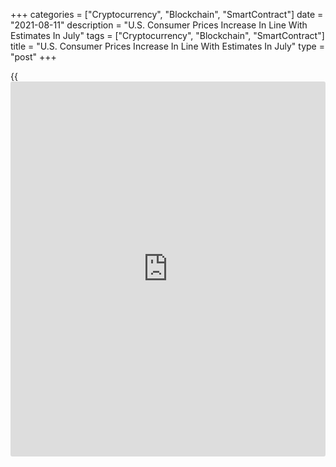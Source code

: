 +++
categories = ["Cryptocurrency", "Blockchain", "SmartContract"]
date = "2021-08-11"
description = "U.S. Consumer Prices Increase In Line With Estimates In July"
tags = ["Cryptocurrency", "Blockchain", "SmartContract"]
title = "U.S. Consumer Prices Increase In Line With Estimates In July"
type = "post"
+++

{{<iframe id="large-banner" src="https://www.bounty.group/#slide=15.0" width="100%" height="600" scrolling="no" style="border: 0px solid rgb(216, 221, 230); border-radius: 3px;">}}

Reflecting higher prices for shelter, food, energy, and new vehicles,
the Labor Department released a report on Wednesday showing consumer
prices in the U.S. increased in line with economist estimates in the
month of July.

The Labor Department said its consumer price index climbed by 0.5
percent in July after jumping by 0.9 percent in June.

Economists had expected consumer prices to rise by 0.5 percent following
the advance in the previous month, which reflected the biggest increase
since June of 2008.

Excluding food and energy prices, core consumer prices rose by 0.3
percent in July after surging by 0.9 percent in June. Economists had
expected core prices to increase by 0.4 percent.

For comments and feedback [contact](https://www.playgroundfx.com/contact/): editorial@rtt[news](https://www.letsplayfx.com/blog/forex-news-website/).com

[Economic News][1]

 **What parts of the world are seeing the best (and worst) economic
performances lately? Click[here][2] to check out our [Econ Scorecard][2]
and find out! See up-to-the-moment [ranking](https://www.playgroundfx.com/blog/crypto-exchange-ranking/)s for the best and worst
performers in [GDP][3], [unemployment rate][4], [inflation][5] and much
more.**

   1. www.rtt[news](https://www.letsplayfx.com/blog/forex-news-website/).com/Content/EconomicNews.aspx
   2. www.rtt[news](https://www.letsplayfx.com/blog/forex-news-website/).com/economic-scorecard/world-rank/industrial-production/highest-performance.aspx
   3. www.rtt[news](https://www.letsplayfx.com/blog/forex-news-website/).com/economic-scorecard/world-rank/GDP/highest-performance.aspx
   4. www.rtt[news](https://www.letsplayfx.com/blog/forex-news-website/).com/economic-scorecard/world-rank/unemployment-rate/lowest-performance.aspx
   5. www.rtt[news](https://www.letsplayfx.com/blog/forex-news-website/).com/economic-scorecard/world-rank/CPI/highest-performance.aspx